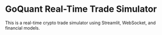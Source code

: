 # GoQuant Real-Time Trade Simulator

This is a real-time crypto trade simulator using Streamlit, WebSocket, and financial models.